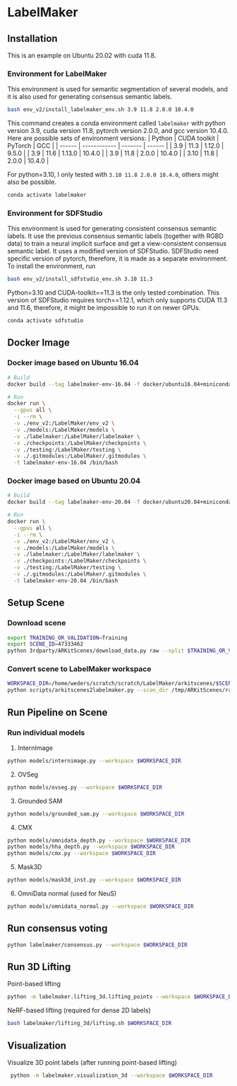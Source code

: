 # LabelMaker

## Installation

This is an example on Ubuntu 20.02 with cuda 11.8. 

### Environment for LabelMaker
This environment is used for semantic segmentation of several models, and it is also used for generating consensus semantic labels.

```sh
bash env_v2/install_labelmaker_env.sh 3.9 11.8 2.0.0 10.4.0
```

This command creates a conda environment called `labelmaker` with python version 3.9, cuda version 11.8, pytorch version 2.0.0, and gcc version 10.4.0. Here are possible sets of environment versions:
| Python | CUDA toolkit | PyTorch | GCC    |
| ------ | ------------ | ------- | ------ |
| 3.9    | 11.3         | 1.12.0  | 9.5.0  |
| 3.9    | 11.6         | 1.13.0  | 10.4.0 |
| 3.9    | 11.8         | 2.0.0   | 10.4.0 |
| 3.10   | 11.8         | 2.0.0   | 10.4.0 |

For python=3.10, I only tested with `3.10 11.8 2.0.0 10.4.0`, others might also be possible.

```sh
conda activate labelmaker
```

### Environment for SDFStudio
This environment is used for generating consistent consensus semantic labels. It use the previous consensus semantic labels (together with RGBD data) to train a neural implicit surface and get a view-consistent consensus semantic label. It uses a modified version of SDFStudio. SDFStudio need specific version of pytorch, therefore, it is made as a separate environment. To install the environment, run
```sh
bash env_v2/install_sdfstudio_env.sh 3.10 11.3
```
Python=3.10 and CUDA-toolkit==11.3 is the only tested combination. This version of SDFStudio requires torch==1.12.1, which only supports CUDA 11.3 and 11.6, therefore, it might be impossible to run it on newer GPUs.

```sh
conda activate sdfstudio
```

## Docker Image

### Docker image based on Ubuntu 16.04
```sh
# Build
docker build --tag labelmaker-env-16.04 -f docker/ubuntu16.04+miniconda.dockerfile .

# Run
docker run \
  --gpus all \
  -i --rm \
  -v ./env_v2:/LabelMaker/env_v2 \
  -v ./models:/LabelMaker/models \
  -v ./labelmaker:/LabelMaker/labelmaker \
  -v ./checkpoints:/LabelMaker/checkpoints \
  -v ./testing:/LabelMaker/testing \
  -v ./.gitmodules:/LabelMaker/.gitmodules \
  -t labelmaker-env-16.04 /bin/bash
```

### Docker image based on Ubuntu 20.04

```sh
# Build
docker build --tag labelmaker-env-20.04 -f docker/ubuntu20.04+miniconda.dockerfile .

# Run
docker run \
  --gpus all \
  -i --rm \
  -v ./env_v2:/LabelMaker/env_v2 \
  -v ./models:/LabelMaker/models \
  -v ./labelmaker:/LabelMaker/labelmaker \
  -v ./checkpoints:/LabelMaker/checkpoints \
  -v ./testing:/LabelMaker/testing \
  -v ./.gitmodules:/LabelMaker/.gitmodules \
  -t labelmaker-env-20.04 /bin/bash
```


## Setup Scene

### Download scene

```sh
export TRAINING_OR_VALIDATION=Training
export SCENE_ID=47333462
python 3rdparty/ARKitScenes/download_data.py raw --split $TRAINING_OR_VALIDATION --video_id $SCENE_ID --download_dir /tmp/ARKitScenes/ --raw_dataset_assets lowres_depth confidence lowres_wide.traj lowres_wide lowres_wide_intrinsics
```

### Convert scene to LabelMaker workspace

```sh
WORKSPACE_DIR=/home/weders/scratch/scratch/LabelMaker/arkitscenes/$SCENE_ID
python scripts/arkitscenes2labelmaker.py --scan_dir /tmp/ARKitScenes/raw/$TRAINING_OR_VALIDATION/$SCENE_ID --target_dir $WORKSPACE_DIR
```

## Run Pipeline on Scene

### Run individual models

1. InternImage

```sh
python models/internimage.py --workspace $WORKSPACE_DIR
```

2. OVSeg
   
```sh
python models/ovseg.py --workspace $WORKSPACE_DIR
```

3. Grounded SAM

```sh
python models/grounded_sam.py --workspace $WORKSPACE_DIR
```

4. CMX

```sh
python models/omnidata_depth.py --workspace $WORKSPACE_DIR
python models/hha_depth.py --workspace $WORKSPACE_DIR
python models/cmx.py --workspace $WORKSPACE_DIR
```

5. Mask3D

```sh
python models/mask3d_inst.py --workspace $WORKSPACE_DIR
```

6. OmniData normal (used for NeuS)
```sh
python models/omnidata_normal.py --workspace $WORKSPACE_DIR
```

## Run consensus voting

```sh
python labelmaker/consensus.py --workspace $WORKSPACE_DIR
```


## Run 3D Lifting

Point-based lifting
```sh
python -m labelmaker.lifting_3d.lifting_points --workspace $WORKSPACE_DIR
```


NeRF-based lifting (required for dense 2D labels)
```sh
bash labelmaker/lifting_3d/lifting.sh $WORKSPACE_DIR
```

## Visualization

Visualize 3D point labels (after running point-based lifting)
```sh
 python -m labelmaker.visualization_3d --workspace $WORKSPACE_DIR
```


